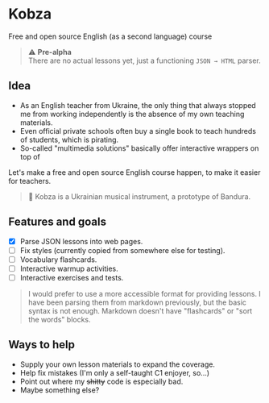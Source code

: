 # Kobza

Free and open source English (as a second language) course

> ⚠️ **Pre-alpha**  
> There are no actual lessons yet, just a functioning `JSON → HTML` parser.

## Idea

- As an English teacher from Ukraine, the only thing that always stopped me from working independently is the absence of my own teaching materials.
- Even official private schools often buy a single book to teach hundreds of students, which is pirating.
- So-called "multimedia solutions" basically offer interactive wrappers on top of

Let's make a free and open source English course happen, to make it easier for teachers.

> 💅 Kobza is a Ukrainian musical instrument, a prototype of Bandura.

## Features and goals

- [x] Parse JSON lessons into web pages.
- [ ] Fix styles (currently copied from somewhere else for testing).
- [ ] Vocabulary flashcards.
- [ ] Interactive warmup activities.
- [ ] Interactive exercises and tests.

> I would prefer to use a more accessible format for providing lessons. I have been parsing them from markdown previously, but the basic syntax is not enough. Markdown doesn't have "flashcards" or "sort the words" blocks.

## Ways to help

- Supply your own lesson materials to expand the coverage.
- Help fix mistakes (I'm only a self-taught C1 enjoyer, so...)
- Point out where my ~~shitty~~ code is especially bad.
- Maybe something else?

<!-- ## Resources -->

